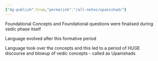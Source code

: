 ```yaml
---
{"dg-publish":true,"permalink":"/all-notes/upanishad/"}
---
```



Foundational Concepts and Foundational questions were finalised during vedic phase itself 

Language evolved after this formative period 

Language took over the concepts and this led to a period of HUGE discourse and blowup of vedic concepts - called as Upanishads 
